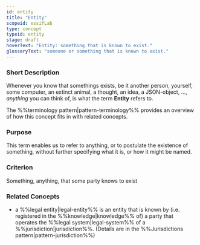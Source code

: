 ```yaml
---
id: entity
title: "Entity"
scopeid: essifLab
type: concept
typeid: entity
stage: draft
hoverText: "Entity: something that is known to exist."
glossaryText: "someone or something that is known to exist."
---
```


### Short Description
Whenever you know that somethings exists, be it another person, yourself, some computer, an extinct animal, a thought, an idea, a JSON-object, ..., _anything_ you can think of, is what the term **Entity** refers to.

The %%terminology pattern|pattern-terminology%% provides an overview of how this concept fits in with related concepts.

### Purpose
This term enables us to refer to anything, or to postulate the existence of something, without further specifying what it is, or how it might be named. 

### Criterion
Something, anything, that some party knows to exist

### Related Concepts
- a %%legal entity|legal-entity%% is an entity that is known by (i.e. registered in the %%knowledge|knowledge%% of) a party that operates the %%legal system|legal-system%% of a %%jurisdiction|jurisdiction%%. (Details are in the %%Jurisdictions pattern|pattern-jurisdiction%%)
